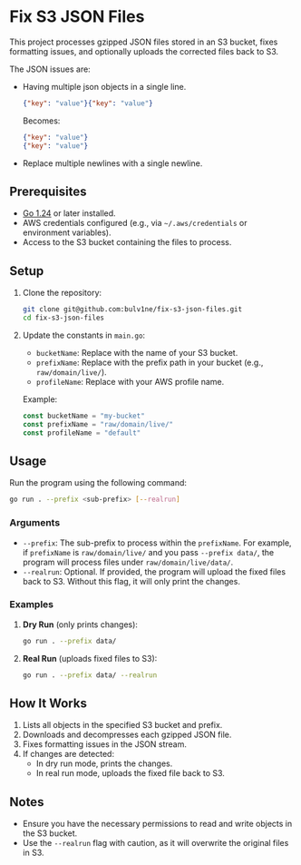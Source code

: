 # Fix S3 JSON Files

This project processes gzipped JSON files stored in an S3 bucket, fixes formatting issues, and optionally uploads the corrected files back to S3.

The JSON issues are:
- Having multiple json objects in a single line. 
  ```json
  {"key": "value"}{"key": "value"}
  ```
  Becomes:
  ```json
  {"key": "value"}
  {"key": "value"}
  ```
- Replace multiple newlines with a single newline.


## Prerequisites

- [Go 1.24](https://go.dev/dl/) or later installed.
- AWS credentials configured (e.g., via `~/.aws/credentials` or environment variables).
- Access to the S3 bucket containing the files to process.

## Setup

1. Clone the repository:
   ```sh
   git clone git@github.com:bulv1ne/fix-s3-json-files.git
   cd fix-s3-json-files
   ```

2. Update the constants in `main.go`:
    - `bucketName`: Replace with the name of your S3 bucket.
    - `prefixName`: Replace with the prefix path in your bucket (e.g., `raw/domain/live/`).
    - `profileName`: Replace with your AWS profile name.

   Example:
   ```go
   const bucketName = "my-bucket"
   const prefixName = "raw/domain/live/"
   const profileName = "default"
   ```

## Usage

Run the program using the following command:

```sh
go run . --prefix <sub-prefix> [--realrun]
```

### Arguments

- `--prefix`: The sub-prefix to process within the `prefixName`. For example, if `prefixName` is `raw/domain/live/` and you pass `--prefix data/`, the program will process files under `raw/domain/live/data/`.
- `--realrun`: Optional. If provided, the program will upload the fixed files back to S3. Without this flag, it will only print the changes.

### Examples

1. **Dry Run** (only prints changes):
   ```sh
   go run . --prefix data/
   ```

2. **Real Run** (uploads fixed files to S3):
   ```sh
   go run . --prefix data/ --realrun
   ```

## How It Works

1. Lists all objects in the specified S3 bucket and prefix.
2. Downloads and decompresses each gzipped JSON file.
3. Fixes formatting issues in the JSON stream.
4. If changes are detected:
    - In dry run mode, prints the changes.
    - In real run mode, uploads the fixed file back to S3.

## Notes

- Ensure you have the necessary permissions to read and write objects in the S3 bucket.
- Use the `--realrun` flag with caution, as it will overwrite the original files in S3.